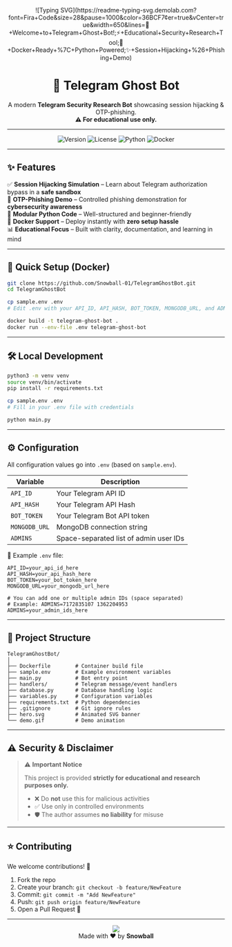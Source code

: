 <!-- Hero banner with animation -->

<div align="center">
  ![Typing SVG](https://readme-typing-svg.demolab.com?font=Fira+Code&size=28&pause=1000&color=36BCF7&center=true&vCenter=true&width=650&lines=👻+Welcome+to+Telegram+Ghost+Bot!;⚡+Educational+Security+Research+Tool;🐳+Docker+Ready+%7C+Python+Powered;✨+Session+Hijacking+%26+Phishing+Demo)
</div>

<h1 align="center">👻 Telegram Ghost Bot</h1>
<p align="center">
  A modern <b>Telegram Security Research Bot</b> showcasing session hijacking & OTP-phishing.<br/>
  <b>⚠️ For educational use only.</b>
</p>

---

<p align="center">
  <img src="https://img.shields.io/badge/Version-1.0.0-blue?style=for-the-badge&logo=github" alt="Version" />
  <img src="https://img.shields.io/badge/License-Educational-red?style=for-the-badge&logo=book" alt="License" />
  <img src="https://img.shields.io/badge/Made%20With-Python-3776AB?style=for-the-badge&logo=python" alt="Python" />
  <img src="https://img.shields.io/badge/Docker-Ready-2496ED?style=for-the-badge&logo=docker" alt="Docker" />
</p>

---

## ✨ Features

✅ **Session Hijacking Simulation** – Learn about Telegram authorization bypass in a **safe sandbox**<br/>
🔐 **OTP-Phishing Demo** – Controlled phishing demonstration for **cybersecurity awareness**<br/>
🧩 **Modular Python Code** – Well-structured and beginner-friendly<br/>
🐳 **Docker Support** – Deploy instantly with **zero setup hassle**<br/>
📊 **Educational Focus** – Built with clarity, documentation, and learning in mind

---

## 🚀 Quick Setup (Docker)

```bash
git clone https://github.com/Snowball-01/TelegramGhostBot.git
cd TelegramGhostBot

cp sample.env .env
# Edit .env with your API_ID, API_HASH, BOT_TOKEN, MONGODB_URL, and ADMINS

docker build -t telegram-ghost-bot .
docker run --env-file .env telegram-ghost-bot
```

---

## 🛠 Local Development

```bash
python3 -m venv venv
source venv/bin/activate
pip install -r requirements.txt

cp sample.env .env
# Fill in your .env file with credentials

python main.py
```

---

## ⚙️ Configuration

All configuration values go into `.env` (based on `sample.env`).

| Variable      | Description                            |
| ------------- | -------------------------------------- |
| `API_ID`      | Your Telegram API ID                   |
| `API_HASH`    | Your Telegram API Hash                 |
| `BOT_TOKEN`   | Your Telegram Bot API token            |
| `MONGODB_URL` | MongoDB connection string              |
| `ADMINS`      | Space-separated list of admin user IDs |

🔹 Example `.env` file:

```env
API_ID=your_api_id_here
API_HASH=your_api_hash_here
BOT_TOKEN=your_bot_token_here
MONGODB_URL=your_mongodb_url_here

# You can add one or multiple admin IDs (space separated)
# Example: ADMINS=7172835107 1362204953
ADMINS=your_admin_ids_here
```

---

## 📂 Project Structure

```tree
TelegramGhostBot/
│
├── Dockerfile        # Container build file
├── sample.env        # Example environment variables
├── main.py           # Bot entry point
├── handlers/         # Telegram message/event handlers
├── database.py       # Database handling logic
├── variables.py      # Configuration variables
├── requirements.txt  # Python dependencies
├── .gitignore        # Git ignore rules
├── hero.svg          # Animated SVG banner
└── demo.gif          # Demo animation
```

---

## ⚠️ Security & Disclaimer

> ⚠️ **Important Notice**
>
> This project is provided **strictly for educational and research purposes only.**
>
> - ❌ Do **not** use this for malicious activities
> - ✅ Use only in controlled environments
> - 🛡️ The author assumes **no liability** for misuse

---

## ⭐ Contributing

We welcome contributions! 🎉

1. Fork the repo
2. Create your branch: `git checkout -b feature/NewFeature`
3. Commit: `git commit -m "Add NewFeature"`
4. Push: `git push origin feature/NewFeature`
5. Open a Pull Request 🚀

---

<p align="center">
  <img src="https://forthebadge.com/images/badges/built-with-love.svg"/>
  <br/>
  Made with ❤️ by <b>Snowball</b>
</p>
